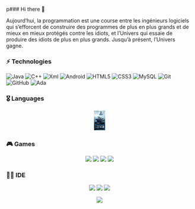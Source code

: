 p### Hi there 👋

Aujourd’hui, la programmation est une course entre les ingénieurs logiciels qui s’efforcent de construire des programmes de plus en plus grands et de mieux en mieux protégés contre les idiots, et l’Univers qui essaie de produire des idiots de plus en plus grands. Jusqu’à présent, l’Univers gagne.

### ⚡ Technologies

![Java](https://img.shields.io/badge/-java-E34A86?style=flat-square&logo=java)
![C++](https://img.shields.io/badge/-C++-00599C?style=flat-square&logo=c)
![Xml](https://img.shields.io/badge/Xml-14BF96?style=flate)
![Android](https://img.shields.io/badge/Android-3DDC84?style=f&logo=android&logoColor=black)
![HTML5](https://img.shields.io/badge/-HTML5-E34F26?style=flat-square&logo=html5&logoColor=white)
![CSS3](https://img.shields.io/badge/-CSS3-1572B6?style=flat-square&logo=css3)
![MySQL](https://img.shields.io/badge/-MySQL-black?style=flat-square&logo=mysql)
![Git](https://img.shields.io/badge/-Git-black?style=flat-square&logo=git)
![GitHub](https://img.shields.io/badge/-GitHub-181717?style=flat-square&logo=github)
![Ada](https://img.shields.io/badge/-ada-E34A86?style=flat-square&logo=ada)

### 🎖️ Languages

<p align="center">
<a>
     <img src="https://github.com/BH0791/BH0791/blob/main/imgs/Java-img.png" width="30">
</a>
</p>

### 🎮 Games

<p align="center">
     <a>
     <img src="https://img.shields.io/badge/Steam-000000?style=flag&logo=steam&logoColor=white">
     </a>
     <a>
     <img src="https://img.shields.io/badge/Battle.net-000?style=flag&logo=battle.net&logoColor=148EFF">
     </a>
     <a>
     <img src="https://img.shields.io/badge/Counter_Strike-000000?style=flag&logo=counter-strike&logoColor=3DDC84">
     </a>
     <a>
     <img src="https://img.shields.io/badge/Origin-000000?style=flag&logo=origin&logoColor=E34A86">
     </a>

</p>

### 👩‍💻 IDE

<p align="center">
     <a>
     <img src="https://img.shields.io/badge/IntelliJ_IDEA-000000.svg?style=flag&logo=intellij-idea&logoColor=white">
     </a>
     <a>
     <img src="https://img.shields.io/badge/Android_Studio-3DDC84?style=flag&logo=android-studio&logoColor=white">
     </a>
     <a>
     <img src="https://img.shields.io/badge/Visual_Studio_Code-0078D4?style=flag&logo=visual%20studio%20code&logoColor=white">
     </a>

</p>

<p align="center">
<a>
     <img src="https://github-profile-trophy.vercel.app/?username=BH0791&theme=gruvbox">
     </a>
</p>



<!-- 
![Anurag's GitHub stats](https://github-readme-stats.vercel.app/api?username=BH0791&show_icons=true&theme=radical)

![Top Langs](https://github-readme-stats.vercel.app/api/top-langs/?username=BH0791&hide=TeX&layout=compact)

<p><img align="center" src="https://github.com/BH0791/BH0791/blob/main/imgs/Strip-Jump-650-final1.jpg" width="300" /></p>
-->
<!--
**BH0791/BH0791** is a ✨ _special_ ✨ repository because its `README.md` (this file) appears on your GitHub profile.

Here are some ideas to get you started:

- 🔭 I’m currently working on ...
- 🌱 I’m currently learning ...
- 👯 I’m looking to collaborate on ...
- 🤔 I’m looking for help with ...
- 💬 Ask me about ...
- 📫 How to reach me: ...
- 😄 Pronouns: ...
- ⚡ Fun fact: ...
-->
